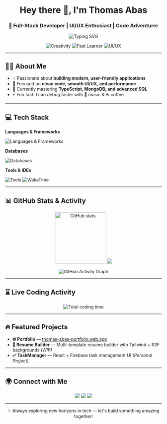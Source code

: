 <!-- Profile Header -->
<h1 align="center">Hey there 👋, I'm Thomas Abas</h1>
<h3 align="center">🚀 Full-Stack Developer | UI/UX Enthusiast | Code Adventurer</h3>

<p align="center">
  <img src="https://readme-typing-svg.demolab.com?font=Fira+Code&weight=600&size=24&pause=1000&color=F75C7E&center=true&vCenter=true&width=650&lines=Turning+Ideas+into+Reality;Frontend+%26+Backend+Developer;UI%2FUX+Design+Lover;Always+Learning+New+Tech" alt="Typing SVG" />
</p>

<p align="center">
  <img src="https://img.shields.io/badge/✨-Creativity-brightgreen?style=for-the-badge" alt="Creativity" />
  <img src="https://img.shields.io/badge/⚡-Fast+Learner-blue?style=for-the-badge" alt="Fast Learner" />
  <img src="https://img.shields.io/badge/🎨-UI%2FUX-purple?style=for-the-badge" alt="UI/UX" />
</p>

---

## 🧑‍💻 About Me
- 💡 Passionate about **building modern, user-friendly applications**
- 🎯 Focused on **clean code, smooth UI/UX, and performance**
- 🌱 Currently mastering **TypeScript, MongoDB, and advanced SQL**
- ⚡ Fun fact: I can debug faster with 🎵 music & ☕ coffee

---

## 💻 Tech Stack

**Languages & Frameworks**
<p>
  <img src="https://skillicons.dev/icons?i=html,css,tailwind,js,ts,c,java,react,node" alt="Languages & Frameworks" />
</p>

**Databases**
<p>
  <img src="https://skillicons.dev/icons?i=mongodb,mysql" alt="Databases" />
</p>

**Tools & IDEs**
<p>
  <img src="https://skillicons.dev/icons?i=github,vscode,figma,idea" alt="Tools" />
  <img src="https://img.shields.io/badge/WakaTime-000000?style=for-the-badge&logo=wakatime&logoColor=white" alt="WakaTime" />
</p>

---

## 📊 GitHub Stats & Activity
<p align="center">
  <img src="https://github-readme-stats.vercel.app/api?username=AbasThomas&show_icons=true&theme=radical&count_private=true" alt="GitHub stats" height="165" />
<img src="https://github-readme-streak-stats.herokuapp.com/?user=AbasThomas&theme=radical&v=1" />
</p>

<p align="center">
  <img src="https://github-readme-activity-graph.vercel.app/graph?username=AbasThomas&theme=react-dark&bg_color=20232a&hide_border=true" alt="GitHub Activity Graph" />
</p>

---

## ⌛ Live Coding Activity
<p align="center">
  <img src="https://wakatime.com/badge/user/f57b8d1c-75d0-4703-8646-b2f4cbf22c8b.svg" alt="Total coding time" />
</p>

---

## 🔥 Featured Projects
- **🌐 Portfolio** — [thomas-abas-portfolio.web.app](https://thomas-abas-portfolio.web.app/)  
- **📄 Resume Builder** — Multi-template resume builder with Tailwind + R3F backgrounds *(WIP)*  
- **✅ TaskManager** — React + Firebase task management UI *(Personal Project)*

---

## 🌍 Connect with Me
<p align="center">
  <a href="https://x.com/CodeLord7x" target="_blank"><img src="https://img.shields.io/badge/Twitter-1DA1F2?logo=twitter&logoColor=white&style=for-the-badge" /></a>
  <a href="https://www.tiktok.com/@thomasabas" target="_blank"><img src="https://img.shields.io/badge/TikTok-000000?logo=tiktok&logoColor=white&style=for-the-badge" /></a>
  <a href="https://thomas-abas-portfolio.web.app/" target="_blank"><img src="https://img.shields.io/badge/Portfolio-FF5722?logo=google-chrome&logoColor=white&style=for-the-badge" /></a>
</p>

---

<p align="center">✨ Always exploring new horizons in tech — let's build something amazing together!</p>


